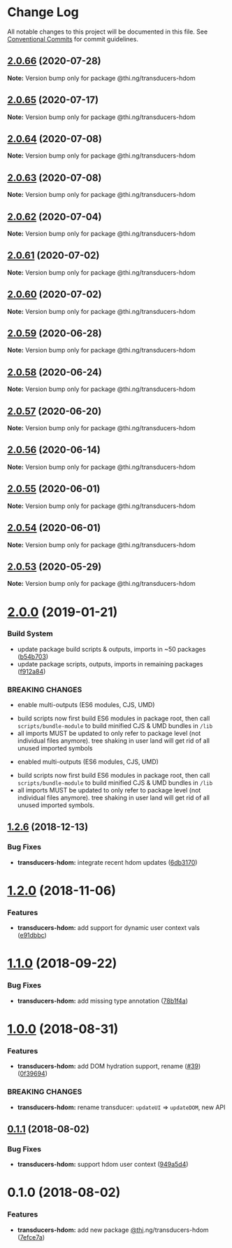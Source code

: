 # Change Log

All notable changes to this project will be documented in this file.
See [Conventional Commits](https://conventionalcommits.org) for commit guidelines.

## [2.0.66](https://github.com/thi-ng/umbrella/compare/@thi.ng/transducers-hdom@2.0.65...@thi.ng/transducers-hdom@2.0.66) (2020-07-28)

**Note:** Version bump only for package @thi.ng/transducers-hdom





## [2.0.65](https://github.com/thi-ng/umbrella/compare/@thi.ng/transducers-hdom@2.0.64...@thi.ng/transducers-hdom@2.0.65) (2020-07-17)

**Note:** Version bump only for package @thi.ng/transducers-hdom





## [2.0.64](https://github.com/thi-ng/umbrella/compare/@thi.ng/transducers-hdom@2.0.63...@thi.ng/transducers-hdom@2.0.64) (2020-07-08)

**Note:** Version bump only for package @thi.ng/transducers-hdom





## [2.0.63](https://github.com/thi-ng/umbrella/compare/@thi.ng/transducers-hdom@2.0.62...@thi.ng/transducers-hdom@2.0.63) (2020-07-08)

**Note:** Version bump only for package @thi.ng/transducers-hdom





## [2.0.62](https://github.com/thi-ng/umbrella/compare/@thi.ng/transducers-hdom@2.0.61...@thi.ng/transducers-hdom@2.0.62) (2020-07-04)

**Note:** Version bump only for package @thi.ng/transducers-hdom





## [2.0.61](https://github.com/thi-ng/umbrella/compare/@thi.ng/transducers-hdom@2.0.60...@thi.ng/transducers-hdom@2.0.61) (2020-07-02)

**Note:** Version bump only for package @thi.ng/transducers-hdom





## [2.0.60](https://github.com/thi-ng/umbrella/compare/@thi.ng/transducers-hdom@2.0.59...@thi.ng/transducers-hdom@2.0.60) (2020-07-02)

**Note:** Version bump only for package @thi.ng/transducers-hdom





## [2.0.59](https://github.com/thi-ng/umbrella/compare/@thi.ng/transducers-hdom@2.0.58...@thi.ng/transducers-hdom@2.0.59) (2020-06-28)

**Note:** Version bump only for package @thi.ng/transducers-hdom





## [2.0.58](https://github.com/thi-ng/umbrella/compare/@thi.ng/transducers-hdom@2.0.57...@thi.ng/transducers-hdom@2.0.58) (2020-06-24)

**Note:** Version bump only for package @thi.ng/transducers-hdom





## [2.0.57](https://github.com/thi-ng/umbrella/compare/@thi.ng/transducers-hdom@2.0.56...@thi.ng/transducers-hdom@2.0.57) (2020-06-20)

**Note:** Version bump only for package @thi.ng/transducers-hdom





## [2.0.56](https://github.com/thi-ng/umbrella/compare/@thi.ng/transducers-hdom@2.0.55...@thi.ng/transducers-hdom@2.0.56) (2020-06-14)

**Note:** Version bump only for package @thi.ng/transducers-hdom





## [2.0.55](https://github.com/thi-ng/umbrella/compare/@thi.ng/transducers-hdom@2.0.54...@thi.ng/transducers-hdom@2.0.55) (2020-06-01)

**Note:** Version bump only for package @thi.ng/transducers-hdom





## [2.0.54](https://github.com/thi-ng/umbrella/compare/@thi.ng/transducers-hdom@2.0.53...@thi.ng/transducers-hdom@2.0.54) (2020-06-01)

**Note:** Version bump only for package @thi.ng/transducers-hdom





## [2.0.53](https://github.com/thi-ng/umbrella/compare/@thi.ng/transducers-hdom@2.0.52...@thi.ng/transducers-hdom@2.0.53) (2020-05-29)

**Note:** Version bump only for package @thi.ng/transducers-hdom





# [2.0.0](https://github.com/thi-ng/umbrella/compare/@thi.ng/transducers-hdom@1.2.16...@thi.ng/transducers-hdom@2.0.0) (2019-01-21)

### Build System

* update package build scripts & outputs, imports in ~50 packages ([b54b703](https://github.com/thi-ng/umbrella/commit/b54b703))
* update package scripts, outputs, imports in remaining packages ([f912a84](https://github.com/thi-ng/umbrella/commit/f912a84))

### BREAKING CHANGES

* enable multi-outputs (ES6 modules, CJS, UMD)

- build scripts now first build ES6 modules in package root, then call
  `scripts/bundle-module` to build minified CJS & UMD bundles in `/lib`
- all imports MUST be updated to only refer to package level
  (not individual files anymore). tree shaking in user land will get rid of
  all unused imported symbols
* enabled multi-outputs (ES6 modules, CJS, UMD)

- build scripts now first build ES6 modules in package root, then call
  `scripts/bundle-module` to build minified CJS & UMD bundles in `/lib`
- all imports MUST be updated to only refer to package level
  (not individual files anymore). tree shaking in user land will get rid of
  all unused imported symbols.

## [1.2.6](https://github.com/thi-ng/umbrella/compare/@thi.ng/transducers-hdom@1.2.5...@thi.ng/transducers-hdom@1.2.6) (2018-12-13)

### Bug Fixes

* **transducers-hdom:** integrate recent hdom updates ([6db3170](https://github.com/thi-ng/umbrella/commit/6db3170))

# [1.2.0](https://github.com/thi-ng/umbrella/compare/@thi.ng/transducers-hdom@1.1.9...@thi.ng/transducers-hdom@1.2.0) (2018-11-06)

### Features

* **transducers-hdom:** add support for dynamic user context vals ([e91dbbc](https://github.com/thi-ng/umbrella/commit/e91dbbc))

<a name="1.1.0"></a>
# [1.1.0](https://github.com/thi-ng/umbrella/compare/@thi.ng/transducers-hdom@1.1.0-alpha.2...@thi.ng/transducers-hdom@1.1.0) (2018-09-22)

### Bug Fixes

* **transducers-hdom:** add missing type annotation ([78b1f4a](https://github.com/thi-ng/umbrella/commit/78b1f4a))

<a name="1.0.0"></a>
# [1.0.0](https://github.com/thi-ng/umbrella/compare/@thi.ng/transducers-hdom@0.1.5...@thi.ng/transducers-hdom@1.0.0) (2018-08-31)

### Features

* **transducers-hdom:** add DOM hydration support, rename ([#39](https://github.com/thi-ng/umbrella/issues/39)) ([0f39694](https://github.com/thi-ng/umbrella/commit/0f39694))

### BREAKING CHANGES

* **transducers-hdom:** rename transducer: `updateUI` => `updateDOM`, new API

<a name="0.1.1"></a>
## [0.1.1](https://github.com/thi-ng/umbrella/compare/@thi.ng/transducers-hdom@0.1.0...@thi.ng/transducers-hdom@0.1.1) (2018-08-02)

### Bug Fixes

* **transducers-hdom:** support hdom user context ([949a5d4](https://github.com/thi-ng/umbrella/commit/949a5d4))

<a name="0.1.0"></a>
# 0.1.0 (2018-08-02)

### Features

* **transducers-hdom:** add new package [@thi](https://github.com/thi).ng/transducers-hdom ([7efce7a](https://github.com/thi-ng/umbrella/commit/7efce7a))
